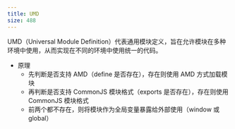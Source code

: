 ```yaml
---
title: UMD
size: 488
---
```

UMD（Universal Module Definition）代表通用模块定义，旨在允许模块在多种环境中使用，从而实现在不同的环境中使用统一的代码。

- 原理
  - 先判断是否支持 AMD（define 是否存在），存在则使用 AMD 方式加载模块
  - 再判断是否支持 CommonJS 模块格式（exports 是否存在），存在则使用 CommonJS 模块格式
  - 前两个都不存在，则将模块作为全局变量暴露给外部使用（window 或 global）
